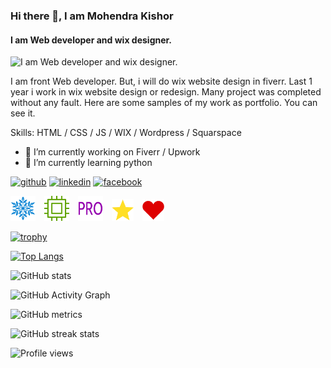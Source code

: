 ### Hi there 👋, I am Mohendra Kishor
#### I am Web developer and wix designer.
![I am Web developer and wix designer.](file:///C:/Users/successway/Pictures/133814376_857172171787915_8251519304453448365_n.jpg)

I am front Web developer. But, i will do wix website design in fiverr. Last 1 year i work in  wix website design or redesign. Many project was completed without any fault. Here are some samples of my work as portfolio. You can see it.

Skills: HTML / CSS / JS / WIX / Wordpress / Squarspace 

- 🔭 I’m currently working on Fiverr / Upwork 
- 🌱 I’m currently learning python 


[<img src='https://cdn.jsdelivr.net/npm/simple-icons@3.0.1/icons/github.svg' alt='github' height='40'>](https://github.com/Mohendra74)  [<img src='https://cdn.jsdelivr.net/npm/simple-icons@3.0.1/icons/linkedin.svg' alt='linkedin' height='40'>](https://www.linkedin.com/in/https://www.linkedin.com/feed//)  [<img src='https://cdn.jsdelivr.net/npm/simple-icons@3.0.1/icons/facebook.svg' alt='facebook' height='40'>](https://www.facebook.com/https://www.facebook.com/mohendra.kishor/)  

<a href='https://archiveprogram.github.com/'><img src='https://raw.githubusercontent.com/acervenky/animated-github-badges/master/assets/acbadge.gif' width='40' height='40'></a> <a href='https://docs.github.com/en/developers'><img src='https://raw.githubusercontent.com/acervenky/animated-github-badges/master/assets/devbadge.gif' width='40' height='40'></a> <a href='https://github.com/pricing'><img src='https://raw.githubusercontent.com/acervenky/animated-github-badges/master/assets/pro.gif' width='40' height='40'></a> <a href='https://stars.github.com/'><img src='https://raw.githubusercontent.com/acervenky/animated-github-badges/master/assets/starbadge.gif' width='35' height='35'></a> <a href='https://docs.github.com/en/github/supporting-the-open-source-community-with-github-sponsors'><img src='https://raw.githubusercontent.com/acervenky/animated-github-badges/master/assets/sponsorbadge.gif' width='35' height='35'></a> 

[![trophy](https://github-profile-trophy.vercel.app/?username=Mohendra74)](https://github.com/ryo-ma/github-profile-trophy)

[![Top Langs](https://github-readme-stats.vercel.app/api/top-langs/?username=Mohendra74)](https://github.com/anuraghazra/github-readme-stats)

![GitHub stats](https://github-readme-stats.vercel.app/api?username=Mohendra74&show_icons=true&count_private=true)  

![GitHub Activity Graph](https://activity-graph.herokuapp.com/graph?username=Mohendra74)  

![GitHub metrics](https://metrics.lecoq.io/Mohendra74)  

![GitHub streak stats](https://github-readme-streak-stats.herokuapp.com/?user=Mohendra74)  

![Profile views](https://gpvc.arturio.dev/Mohendra74)  
